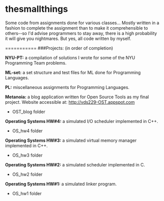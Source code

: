 thesmallthings
===========

Some code from assignments done for various classes... Mostly written in a fashion to complete the assignment than to make it comprehensible to others--so I'd advise programmers to stay away, there is a high probability it will give you nightmares. But yes, all code written by myself.

===========
###Projects:
(in order of completion)

**NYU-PT:** a compilation of solutions I wrote for some of the NYU Programming Team problems.

**ML-set:** a set structure and test files for ML done for Programming Languages.

**PL:** miscellaneous assignments for Programming Languages.

**Metanoia:** a blog application written for Open Source Tools as my final project. Website accessible at: http://vds229-OST.appspot.com
- OST_blog folder

**Operating Systems HW#4:** a simulated I/O scheduler implemented in C++.
- OS_hw4 folder

**Operating Systems HW#3:** a simulated virtual memory manager implemented in C++.
- OS_hw3 folder

**Operating Systems HW#2:** a simulated scheduler implemented in C.
- OS_hw2 folder

**Operating Systems HW#1:** a simulated linker program.
- OS_hw1 folder
